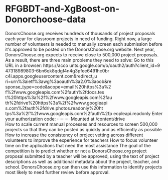 # RFGBDT-and-XgBoost-on-Donorchoose-data
DonorsChoose.org receives hundreds of thousands of project proposals each year for classroom projects in need of funding. Right now, a large number of volunteers is needed to manually screen each submission before it's approved to be posted on the DonorsChoose.org website. Next year, DonorsChoose.org expects to receive close to 500,000 project proposals. As a result, there are three main problems they need to solve: 
Go to this URL in a browser: https://acco unts.google.com/o/oauth2/auth?client_id=9 47318989803-6bn6qk8qdgf4n4g3pfee6491hc0br c4i.apps.googleusercontent.com&amp;redirect_u ri=urn%3aietf%3awg%3aoauth%3a2.0%3aoob&amp;re sponse_type=code&amp;scope=email%20https%3a%2 f%2fwww.googleapis.com%2fauth%2fdocs.tes t%20https%3a%2f%2fwww.googleapis.com%2fau th%2fdrive%20https%3a%2f%2fwww.googleapi s.com%2fauth%2fdrive.photos.readonly%20ht tps%3a%2f%2fwww.googleapis.com%2fauth%2fp eopleapi.readonly 
Enter your authorization code: ·········· Mounted at /content/drive  
How to scale current manual processes and resources to screen 500,000 projects so that they can be posted as quickly and as efficiently as possible How to increase the consistency of project vetting across different volunteers to improve the experience for teachers How to focus volunteer time on the applications that need the most assistance The goal of the competition is to predict whether or not a DonorsChoose.org project proposal submitted by a teacher will be approved, using the text of project descriptions as well as additional metadata about the project, teacher, and school. DonorsChoose.org can then use this information to identify projects most likely to need further review before approval.
